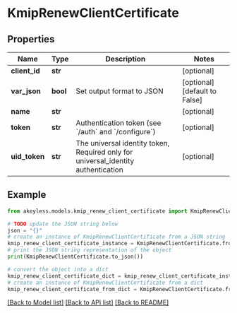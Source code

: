 # KmipRenewClientCertificate


## Properties

Name | Type | Description | Notes
------------ | ------------- | ------------- | -------------
**client_id** | **str** |  | [optional] 
**var_json** | **bool** | Set output format to JSON | [optional] [default to False]
**name** | **str** |  | [optional] 
**token** | **str** | Authentication token (see &#x60;/auth&#x60; and &#x60;/configure&#x60;) | [optional] 
**uid_token** | **str** | The universal identity token, Required only for universal_identity authentication | [optional] 

## Example

```python
from akeyless.models.kmip_renew_client_certificate import KmipRenewClientCertificate

# TODO update the JSON string below
json = "{}"
# create an instance of KmipRenewClientCertificate from a JSON string
kmip_renew_client_certificate_instance = KmipRenewClientCertificate.from_json(json)
# print the JSON string representation of the object
print(KmipRenewClientCertificate.to_json())

# convert the object into a dict
kmip_renew_client_certificate_dict = kmip_renew_client_certificate_instance.to_dict()
# create an instance of KmipRenewClientCertificate from a dict
kmip_renew_client_certificate_from_dict = KmipRenewClientCertificate.from_dict(kmip_renew_client_certificate_dict)
```
[[Back to Model list]](../README.md#documentation-for-models) [[Back to API list]](../README.md#documentation-for-api-endpoints) [[Back to README]](../README.md)


